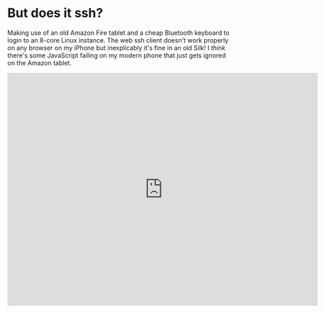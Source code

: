 # But does it ssh?

Making use of an old Amazon Fire tablet and a cheap Bluetooth keyboard to login
to an 8-core Linux instance. The web ssh client doesn't work properly on any
browser on my iPhone but inexplicably it's fine in an old Silk! I *think*
there's some JavaScript failing on my modern phone that just gets ignored on
the Amazon tablet.

<iframe width="700" height="525" src="https://www.youtube.com/embed/ZvpoW4Le1e4" frameborder="0" allow="accelerometer; autoplay; encrypted-media; gyroscope; picture-in-picture" allowfullscreen></iframe>
